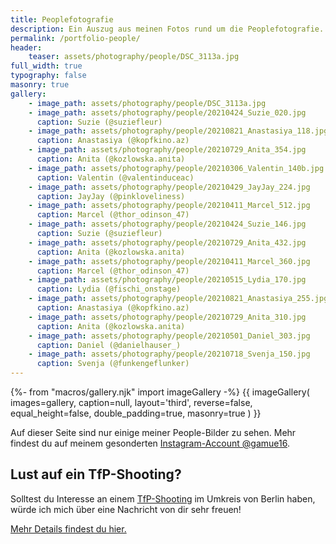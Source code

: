 ```yaml
---
title: Peoplefotografie
description: Ein Auszug aus meinen Fotos rund um die Peoplefotografie.
permalink: /portfolio-people/
header:
    teaser: assets/photography/people/DSC_3113a.jpg
full_width: true
typography: false
masonry: true
gallery:
    - image_path: assets/photography/people/DSC_3113a.jpg
    - image_path: assets/photography/people/20210424_Suzie_020.jpg
      caption: Suzie (@suziefleur)
    - image_path: assets/photography/people/20210821_Anastasiya_118.jpg
      caption: Anastasiya (@kopfkino.az)
    - image_path: assets/photography/people/20210729_Anita_354.jpg
      caption: Anita (@kozlowska.anita)
    - image_path: assets/photography/people/20210306_Valentin_140b.jpg
      caption: Valentin (@valentinduceac)
    - image_path: assets/photography/people/20210429_JayJay_224.jpg
      caption: JayJay (@pinkloveliness)
    - image_path: assets/photography/people/20210411_Marcel_512.jpg
      caption: Marcel (@thor_odinson_47)
    - image_path: assets/photography/people/20210424_Suzie_146.jpg
      caption: Suzie (@suziefleur)
    - image_path: assets/photography/people/20210729_Anita_432.jpg
      caption: Anita (@kozlowska.anita)
    - image_path: assets/photography/people/20210411_Marcel_360.jpg
      caption: Marcel (@thor_odinson_47)
    - image_path: assets/photography/people/20210515_Lydia_170.jpg
      caption: Lydia (@fischi_onstage)
    - image_path: assets/photography/people/20210821_Anastasiya_255.jpg
      caption: Anastasiya (@kopfkino.az)
    - image_path: assets/photography/people/20210729_Anita_310.jpg
      caption: Anita (@kozlowska.anita)
    - image_path: assets/photography/people/20210501_Daniel_303.jpg
      caption: Daniel (@danielhauser_)
    - image_path: assets/photography/people/20210718_Svenja_150.jpg
      caption: Svenja (@funkengeflunker)
---
```

{%- from "macros/gallery.njk" import imageGallery -%}
{{ imageGallery(
    images=gallery, 
    caption=null, 
    layout='third', 
    reverse=false, 
    equal_height=false, 
    double_padding=true, 
    masonry=true ) }}

<div class="container prose prose-sm md:prose lg:prose-lg mt-8">
    <p>Auf dieser Seite sind nur einige meiner People-Bilder zu sehen. Mehr findest du auf meinem gesonderten <a href="{{site.accounts.instagram_people}}">Instagram-Account @gamue16</a>.</p>
    <h2>Lust auf ein TfP-Shooting?</h2>
    <p>Solltest du Interesse an einem <a href="{% post_url collections.pages, 'tfp-shooting' %}">TfP-Shooting</a> im Umkreis von Berlin haben, würde ich mich über eine Nachricht von dir sehr freuen!</p>
    <p><a href="{% post_url collections.pages, 'tfp-shooting' %}">Mehr Details findest du hier.</a></p>
</div>